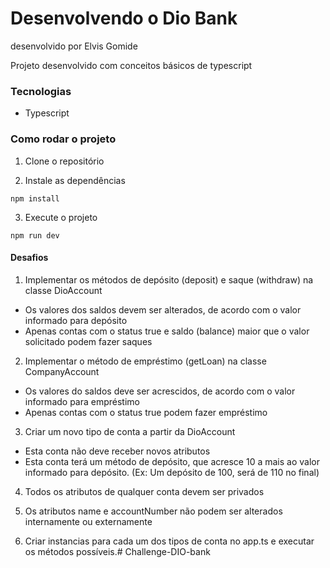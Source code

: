 # Desenvolvendo o Dio Bank #
desenvolvido por Elvis Gomide

Projeto desenvolvido com conceitos básicos de typescript
### Tecnologias ###
* Typescript
### Como rodar o projeto ###
1. Clone o repositório

2. Instale as dependências

`npm install`

3. Execute o projeto

`npm run dev`

#### Desafios ####
1. Implementar os métodos de depósito (deposit) e saque (withdraw) na classe DioAccount

* Os valores dos saldos devem ser alterados, de acordo com o valor informado para depósito
* Apenas contas com o status true e saldo (balance) maior que o valor solicitado podem fazer saques

2. Implementar o método de empréstimo (getLoan) na classe CompanyAccount

* Os valores do saldos deve ser acrescidos, de acordo com o valor informado para empréstimo
* Apenas contas com o status true podem fazer empréstimo

3. Criar um novo tipo de conta a partir da DioAccount

* Esta conta não deve receber novos atributos
* Esta conta terá um método de depósito, que acresce 10 a mais ao valor informado para depósito. (Ex: Um depósito de 100, será de 110 no final)

4. Todos os atributos de qualquer conta devem ser privados

5. Os atributos name e accountNumber não podem ser alterados internamente ou externamente

6. Criar instancias para cada um dos tipos de conta no app.ts e executar os métodos possíveis.# Challenge-DIO-bank
